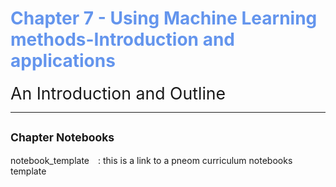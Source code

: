 # <span style="color:cornflowerblue;"> Chapter 7 - Using Machine Learning methods-Introduction and applications</span>

<span style="font-size:20pt">An Introduction and Outline</span>


---


## <span style="font-size:smaller;">Chapter Notebooks</span>

notebook_template  [<i class="fa-solid fa-arrow-circle-right" style="margin-left:10px;color:teal;"></i>](notebooks/notebook-template)
: this is a link to a pneom curriculum notebooks template
